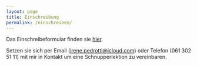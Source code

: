 ```yaml
---
layout: page
title: Einschreibung
permalink: /einschreiben/
---
```


Das Einschreibeformular finden sie [hier](/assets/EinschreibeFormular.pdf).

Setzen sie sich per Email (irene.pedrotti@icloud.com) oder Telefon (061 302 51 11) mit mir in Kontakt um eine Schnupperlektion zu vereinbaren.
